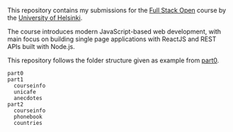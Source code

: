 This repository contains my submissions for the [Full Stack Open](https://fullstackopen.com) course by the [University of Helsinki](https://www.helsinki.fi).

The course introduces modern JavaScript-based web development, with main focus on building single page applications with ReactJS and REST APIs built with Node.js.

This repository follows the folder structure given as example from [part0](https://fullstackopen.com/en/part0/fundamentals_of_web_apps#exercises-0-1-0-6).
```
part0
part1
  courseinfo
  unicafe
  anecdotes
part2
  courseinfo
  phonebook
  countries
```

